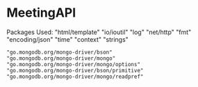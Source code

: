 # MeetingAPI
Packages Used:
	"html/template"
	"io/ioutil"
	"log"
	"net/http"
	"fmt"
	"encoding/json"
	"time"
	"context"
	"strings"

	"go.mongodb.org/mongo-driver/bson"
	"go.mongodb.org/mongo-driver/mongo"
	"go.mongodb.org/mongo-driver/mongo/options"
	"go.mongodb.org/mongo-driver/bson/primitive"
	"go.mongodb.org/mongo-driver/mongo/readpref"   
